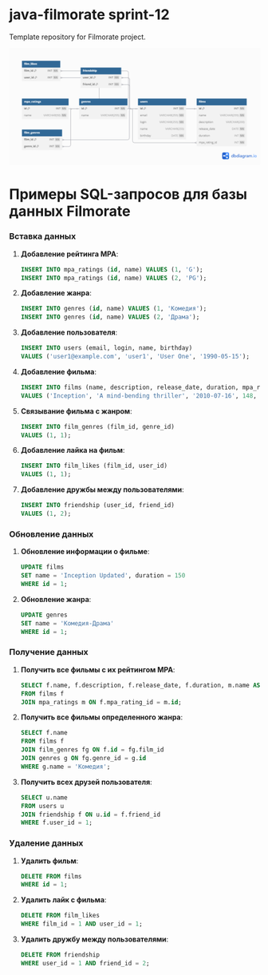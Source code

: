 # java-filmorate sprint-12
Template repository for Filmorate project.

![ER-Диаграмма](java-filmorate%20(1).png)


# Примеры SQL-запросов для базы данных Filmorate

### Вставка данных

1. **Добавление рейтинга MPA**:
    ```sql
    INSERT INTO mpa_ratings (id, name) VALUES (1, 'G');
    INSERT INTO mpa_ratings (id, name) VALUES (2, 'PG');
    ```

2. **Добавление жанра**:
    ```sql
    INSERT INTO genres (id, name) VALUES (1, 'Комедия');
    INSERT INTO genres (id, name) VALUES (2, 'Драма');
    ```

3. **Добавление пользователя**:
    ```sql
    INSERT INTO users (email, login, name, birthday) 
    VALUES ('user1@example.com', 'user1', 'User One', '1990-05-15');
    ```

4. **Добавление фильма**:
    ```sql
    INSERT INTO films (name, description, release_date, duration, mpa_rating_id) 
    VALUES ('Inception', 'A mind-bending thriller', '2010-07-16', 148, 1);
    ```

5. **Связывание фильма с жанром**:
    ```sql
    INSERT INTO film_genres (film_id, genre_id) 
    VALUES (1, 1);
    ```

6. **Добавление лайка на фильм**:
    ```sql
    INSERT INTO film_likes (film_id, user_id) 
    VALUES (1, 1);
    ```

7. **Добавление дружбы между пользователями**:
    ```sql
    INSERT INTO friendship (user_id, friend_id) 
    VALUES (1, 2);
    ```

### Обновление данных

1. **Обновление информации о фильме**:
    ```sql
    UPDATE films 
    SET name = 'Inception Updated', duration = 150 
    WHERE id = 1;
    ```

2. **Обновление жанра**:
    ```sql
    UPDATE genres 
    SET name = 'Комедия-Драма' 
    WHERE id = 1;
    ```

### Получение данных

1. **Получить все фильмы с их рейтингом MPA**:
    ```sql
    SELECT f.name, f.description, f.release_date, f.duration, m.name AS mpa_rating 
    FROM films f 
    JOIN mpa_ratings m ON f.mpa_rating_id = m.id;
    ```

2. **Получить все фильмы определенного жанра**:
    ```sql
    SELECT f.name 
    FROM films f 
    JOIN film_genres fg ON f.id = fg.film_id 
    JOIN genres g ON fg.genre_id = g.id 
    WHERE g.name = 'Комедия';
    ```

3. **Получить всех друзей пользователя**:
    ```sql
    SELECT u.name 
    FROM users u 
    JOIN friendship f ON u.id = f.friend_id 
    WHERE f.user_id = 1;
    ```

### Удаление данных

1. **Удалить фильм**:
    ```sql
    DELETE FROM films 
    WHERE id = 1;
    ```

2. **Удалить лайк с фильма**:
    ```sql
    DELETE FROM film_likes 
    WHERE film_id = 1 AND user_id = 1;
    ```

3. **Удалить дружбу между пользователями**:
    ```sql
    DELETE FROM friendship 
    WHERE user_id = 1 AND friend_id = 2;
    ```

